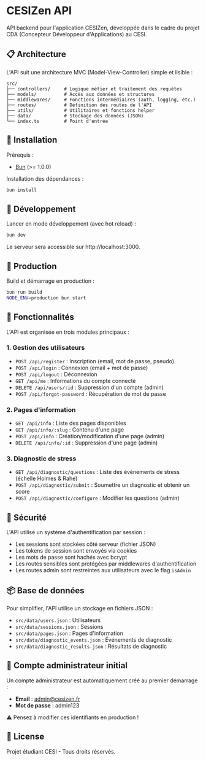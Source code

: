 # CESIZen API

API backend pour l'application CESIZen, développée dans le cadre du projet CDA (Concepteur Développeur d'Applications) au CESI.

## 📋 Architecture

L'API suit une architecture MVC (Model-View-Controller) simple et lisible :

```
src/
├── controllers/     # Logique métier et traitement des requêtes
├── models/          # Accès aux données et structures
├── middlewares/     # Fonctions intermédiaires (auth, logging, etc.)
├── routes/          # Définition des routes de l'API
├── utils/           # Utilitaires et fonctions helper
├── data/            # Stockage des données (JSON)
└── index.ts         # Point d'entrée
```

## 🚀 Installation

Prérequis :
- [Bun](https://bun.sh/) (>= 1.0.0)

Installation des dépendances :

```bash
bun install
```

## 🔧 Développement

Lancer en mode développement (avec hot reload) :

```bash
bun dev
```

Le serveur sera accessible sur http://localhost:3000.

## 🔨 Production

Build et démarrage en production :

```bash
bun run build
NODE_ENV=production bun start
```

## 🔑 Fonctionnalités

L'API est organisée en trois modules principaux :

### 1. Gestion des utilisateurs

- `POST /api/register` : Inscription (email, mot de passe, pseudo)
- `POST /api/login` : Connexion (email + mot de passe)
- `POST /api/logout` : Déconnexion
- `GET /api/me` : Informations du compte connecté
- `DELETE /api/users/:id` : Suppression d'un compte (admin)
- `POST /api/forgot-password` : Récupération de mot de passe

### 2. Pages d'information

- `GET /api/info` : Liste des pages disponibles
- `GET /api/info/:slug` : Contenu d'une page
- `POST /api/info` : Création/modification d'une page (admin)
- `DELETE /api/info/:id` : Suppression d'une page (admin)

### 3. Diagnostic de stress

- `GET /api/diagnostic/questions` : Liste des événements de stress (échelle Holmes & Rahe)
- `POST /api/diagnostic/submit` : Soumettre un diagnostic et obtenir un score
- `POST /api/diagnostic/configure` : Modifier les questions (admin)

## 🔐 Sécurité

L'API utilise un système d'authentification par session :

- Les sessions sont stockées côté serveur (fichier JSON)
- Les tokens de session sont envoyés via cookies
- Les mots de passe sont hachés avec bcrypt
- Les routes sensibles sont protégées par middlewares d'authentification
- Les routes admin sont restreintes aux utilisateurs avec le flag `isAdmin`

## 📦 Base de données

Pour simplifier, l'API utilise un stockage en fichiers JSON :

- `src/data/users.json` : Utilisateurs
- `src/data/sessions.json` : Sessions
- `src/data/pages.json` : Pages d'information
- `src/data/diagnostic_events.json` : Événements de diagnostic
- `src/data/diagnostic_results.json` : Résultats de diagnostic

## 👤 Compte administrateur initial

Un compte administrateur est automatiquement créé au premier démarrage :

- **Email** : admin@cesizen.fr
- **Mot de passe** : admin123

⚠️ Pensez à modifier ces identifiants en production !

## 📝 License

Projet étudiant CESI - Tous droits réservés.
